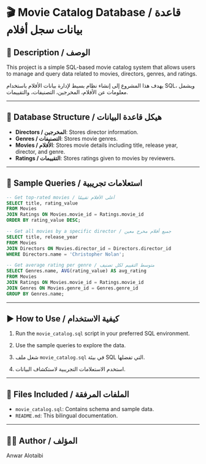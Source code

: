 # 🎬 Movie Catalog Database / قاعدة بيانات سجل أفلام

## 📌 Description / الوصف

This project is a simple SQL-based movie catalog system that allows users to manage and query data related to movies, directors, genres, and ratings.

يهدف هذا المشروع إلى إنشاء نظام بسيط لإدارة بيانات الأفلام باستخدام SQL، ويشمل معلومات عن الأفلام، المخرجين، التصنيفات، والتقييمات.

---

## 🧱 Database Structure / هيكل قاعدة البيانات

- **Directors / المخرجين**: Stores director information.
- **Genres / التصنيفات**: Stores movie genres.
- **Movies / الأفلام**: Stores movie details including title, release year, director, and genre.
- **Ratings / التقييمات**: Stores ratings given to movies by reviewers.

---

## 🧪 Sample Queries / استعلامات تجريبية

```sql
-- Get top-rated movies / أعلى الأفلام تقييمًا
SELECT title, rating_value
FROM Movies
JOIN Ratings ON Movies.movie_id = Ratings.movie_id
ORDER BY rating_value DESC;

-- Get all movies by a specific director / جميع أفلام مخرج معين
SELECT title, release_year
FROM Movies
JOIN Directors ON Movies.director_id = Directors.director_id
WHERE Directors.name = 'Christopher Nolan';

-- Get average rating per genre / متوسط التقييم لكل تصنيف
SELECT Genres.name, AVG(rating_value) AS avg_rating
FROM Movies
JOIN Ratings ON Movies.movie_id = Ratings.movie_id
JOIN Genres ON Movies.genre_id = Genres.genre_id
GROUP BY Genres.name;
```

---

## ▶️ How to Use / كيفية الاستخدام

1. Run the `movie_catalog.sql` script in your preferred SQL environment.
2. Use the sample queries to explore the data.

1. شغل ملف `movie_catalog.sql` في بيئة SQL التي تفضلها.
2. استخدم الاستعلامات التجريبية لاستكشاف البيانات.

---

## 📁 Files Included / الملفات المرفقة

- `movie_catalog.sql`: Contains schema and sample data.
- `README.md`: This bilingual documentation.

---

## 🧑‍💻 Author / المؤلف

Anwar Alotaibi

